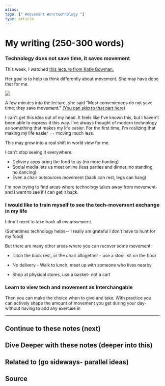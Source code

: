 ```yaml
---
alias: 
tags: [" #movement #on/technology "]
type: article
---
```


# My writing (250-300 words)

### Technology does not save time, it saves movement

This week, I watched [this lecture from Katie Bowman.](https://shoutout.wix.com/so/f3NnT9Q0k/c?w=WwuITNMO1uDFM_HtIrjBh6WKeTpQpgQQ-5kqgE0Xdbk.eyJ1IjoiaHR0cHM6Ly95b3V0dS5iZS9ZdGIzaDV2aEZYNCIsInIiOiI5MjlmNjc1Ny1kMjYxLTQ4ODktMDVkOC1kYmEyM2QyYzg1NzQiLCJtIjoibHAifQ)

Her goal is to help us think differently about movement. She may have done that for me.

[![](https://static.wixstatic.com/media/a9de46_93dc9c306f324f33bddfba02cc7ed81f~mv2.jpg/v1/fit/w_700,h_2000,al_c,q_85/image.jpg)](https://shoutout.wix.com/so/f3NnT9Q0k/c?w=6te4dNGztl87q8y8dTRa8rJoySF5aSAhvi5dylfTPKE.eyJ1IjoiaHR0cHM6Ly93d3cudGVkLmNvbS90YWxrcy9rZWxseV9tY2dvbmlnYWxfaG93X3RvX21ha2Vfc3RyZXNzX3lvdXJfZnJpZW5kIiwiciI6IjE4ZWJhOGRkLTE1NTItNDNmMS1lMGYwLWFmMTAzNGY5OTUyMCIsIm0iOiJscCJ9)

A few minutes into the lecture, she said "Most conveniences do not save time; they save movement." [(You can skip to that part here)](https://shoutout.wix.com/so/f3NnT9Q0k/c?w=KJ4fmCO7p9wqKM_F09J1d2QATiHGvEECXGeMbC5KgYM.eyJ1IjoiaHR0cHM6Ly95b3V0dS5iZS9ZdGIzaDV2aEZYND90PTQzMyIsInIiOiJmMDI4MWZmNy1lMjZlLTRhMzEtMzM1ZS0wZmEwMWI5MWRkNjkiLCJtIjoibHAifQ)

I can't get this idea out of my head. It feels like I've known this, but I haven't been able to express it this way. I've always thought of modern technology as something that makes my life easier. For the first time, I'm realizing that making my life easier == moving much less.

This may grow into a real shift in world view for me.

I can't stop seeing it everywhere:

-   Delivery apps bring the food to us (no more hunting)
-   Social media lets us meet online (less parties and dinner, no standing, no dancing)
-   Even a chair outsources movement (back can rest, legs can hang)

I'm now trying to find areas where technology takes away from movement- and I want to see if I can get it back.

### I would like to train myself to see the tech-movement exchange in my life

I don't need to take back all my movement.

(Sometimes technology helps-- I really am grateful I don't have to hunt for my food)

But there are many other areas where you can recover some movement:

-   Ditch the back rest, or the chair altogether - use a stool, sit on the floor

-   No delivery - Walk to lunch, meet up with someone who lives nearby

-   Shop at physical stores, use a basket- not a cart

### Learn to view tech and movement as interchangable

Then you can make the choice when to give and take. With practice you can actively shape the amount of movement you get during your day- without having to add any exercise in







---
## Continue to these notes (next)
		
## Dive Deeper with these notes (deeper into this)
		
## Related to (go sideways- parallel ideas)
	
## Source
